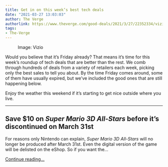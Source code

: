 ```yaml
---
title: Get in on this week’s best tech deals
date: "2021-03-27 13:03:03"
author: The Verge
authorlink: https://www.theverge.com/good-deals/2021/3/27/22352334/vizio-oled-4k-hdr-tv-sony-wh1000xm4-headphones-deal-sale-amazon-ebay-best-buy
tags:
- The-Verge
---
```

<figure>
      <img alt="" src="https://cdn.vox-cdn.com/thumbor/89o_6EWiilz0oaXZGSzC_IXfAmY=/0x56:2529x1742/1310x873/cdn.vox-cdn.com/uploads/chorus_image/image/69035366/VizioOLED.0.jpg" />
        <figcaption>Image: Vizio</figcaption>
    </figure>

  <p id="wqJkb2">Would you believe that it’s Friday already? That means it’s time for this week’s roundup of tech deals that are better than the rest. We comb through hundreds of deals from a variety of retailers each week, picking only the best sales to tell you about. By the time Friday comes around, some of them have usually expired, but we’ve included the good ones that are still happening below. </p>
<p id="5IQdYO">Enjoy the weather this weekend if it’s starting to get nice outside where you live.</p>
<hr class="p-entry-hr" id="oAKYTw">
<h2 id="gF9219">Save $10 on <em>Super Mario 3D All-Stars</em> before it’s discontinued on March 31st</h2>
<p id="dzqyqt">For reasons only Nintendo can explain, <em>Super Mario 3D All-Stars</em> will no longer be produced after March 31st. Even the digital version of the game will be delisted on the eShop. So if you want the...</p>
  <p>
    <a href="https://www.theverge.com/good-deals/2021/3/27/22352334/vizio-oled-4k-hdr-tv-sony-wh1000xm4-headphones-deal-sale-amazon-ebay-best-buy">Continue reading&hellip;</a>
  </p>